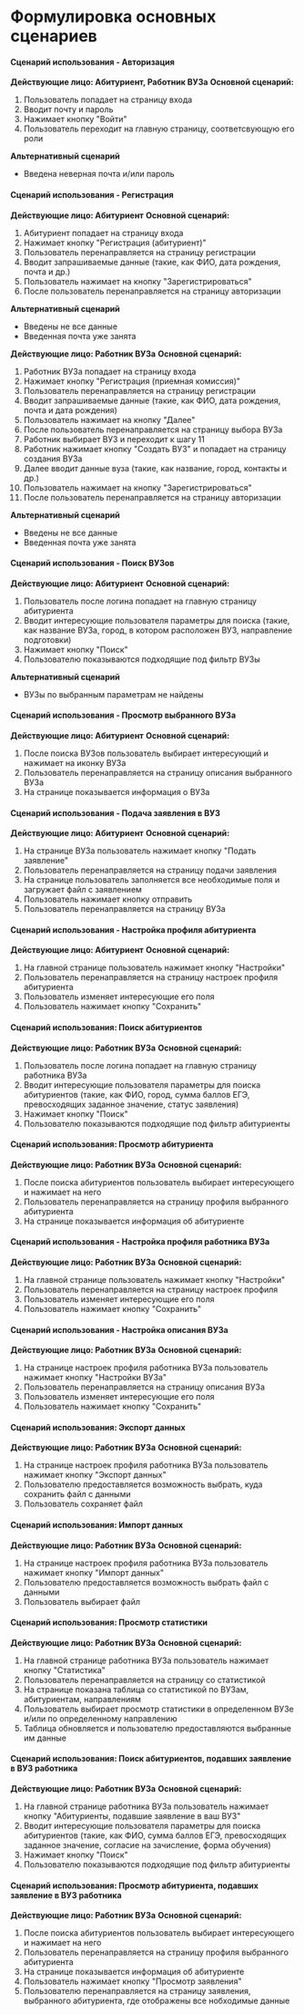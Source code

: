 # Формулировка основных сценариев

#### Сценарий использования - Авторизация
**Действующие лицо: Абитуриент, Работник ВУЗа**
**Основной сценарий:**
1. Пользователь попадает на страницу входа
2. Вводит почту и пароль
3. Нажимает кнопку "Войти"
4. Пользователь переходит на главную страницу, соответсвующую его роли

**Альтернативный сценарий**
- Введена неверная почта и/или пароль


#### Сценарий использования - Регистрация
**Действующие лицо: Абитуриент**
**Основной сценарий:**
1. Абитуриент попадает на страницу входа
2. Нажимает кнопку "Регистрация (абитуриент)"
3. Пользователь перенаправляется на страницу регистрации
4. Вводит запрашиваемые данные (такие, как ФИО, дата рождения, почта и др.)
5. Пользователь нажимает на кнопку "Зарегистрироваться"
6. После пользователь перенаправляется на страницу авторизации

**Альтернативный сценарий**
- Введены не все данные
- Введенная почта уже занята

**Действующие лицо: Работник ВУЗа**
**Основной сценарий:**
1. Работник ВУЗа попадает на страницу входа
2. Нажимает кнопку "Регистрация (приемная комиссия)"
3. Пользователь перенаправляется на страницу регистрации
4. Вводит запрашиваемые данные (такие, как ФИО, дата рождения, почта и дата рождения)
5. Пользователь нажимает на кнопку "Далее"
6. После пользователь перенаправляется на страницу выбора ВУЗа
7. Работник выбирает ВУЗ и переходит к шагу 11
8. Работник нажимает кнопку "Создать ВУЗ" и попадает на страницу создания ВУЗа
9. Далее вводит данные вуза (такие, как название, город, контакты и др.)
10. Пользователь нажимает на кнопку "Зарегистрироваться"
11. После пользователь перенаправляется на страницу авторизации

**Альтернативный сценарий**
- Введены не все данные
- Введенная почта уже занята

#### Сценарий использования - Поиск ВУЗов
**Действующие лицо: Абитуриент**
**Основной сценарий:**
1. Пользователь после логина попадает на главную страницу абитуриента
2. Вводит интересующие пользователя параметры для поиска (такие, как название ВУЗа, город, в котором расположен ВУЗ, направление подготовки)
3. Нажимает кнопку "Поиск"
4. Пользователю показываются подходящие под фильтр ВУЗы

**Альтернативный сценарий**
- ВУЗы по выбранным параметрам не найдены

#### Сценарий использования - Просмотр выбранного ВУЗа
**Действующие лицо: Абитуриент**
**Основной сценарий:**
1. После поиска ВУЗов пользователь выбирает интересующий и нажимает на иконку ВУЗа
2. Пользователь перенаправляется на страницу описания выбранного ВУЗа
3. На странице показывается информация о ВУЗа


#### Сценарий использования - Подача заявления в ВУЗ
**Действующие лицо: Абитуриент**
**Основной сценарий:**
1. На странице ВУЗа пользователь нажимает кнопку "Подать заявление"
2. Пользователь перенаправляется на страницу подачи заявления
3. На странице пользователь заполняется все необходимые поля и загружает файл с заявлением
4. Пользователь нажимает кнопку отправить
5. Пользователь перенаправляется на страницу ВУЗа


#### Сценарий использования - Настройка профиля абитуриента
**Действующие лицо: Абитуриент**
**Основной сценарий:**
1. На главной странице пользователь нажимает кнопку "Настройки"
2. Пользователь перенаправляется на страницу настроек профиля абитуриента
3. Пользователь изменяет интересующие его поля
4. Пользователь нажимает кнопку "Сохранить"

#### Сценарий использования: Поиск абитуриентов
**Действующие лицо: Работник ВУЗа**
**Основной сценарий:**
1. Пользователь после логина попадает на главную страницу работника ВУЗа
2. Вводит интересующие пользователя параметры для поиска абитуриентов (такие, как ФИО, город, сумма баллов ЕГЭ, превосходящих заданное значение, статус заявления)
3. Нажимает кнопку "Поиск"
4. Пользователю показываются подходящие под фильтр абитуриенты

#### Сценарий использования: Просмотр абитуриента
**Действующие лицо: Работник ВУЗа**
**Основной сценарий:**
1. После поиска абитуриентов пользователь выбирает интересующего и нажимает на него
2. Пользователь перенаправляется на страницу профиля выбранного абитуриента
3. На странице показывается информация об абитуриенте

#### Сценарий использования - Настройка профиля работника ВУЗа
**Действующие лицо: Работник ВУЗа**
**Основной сценарий:**
1. На главной странице пользователь нажимает кнопку "Настройки"
2. Пользователь перенаправляется на страницу настроек профиля
3. Пользователь изменяет интересующие его поля
4. Пользователь нажимает кнопку "Сохранить"

#### Сценарий использования - Настройка описания ВУЗа
**Действующие лицо: Работник ВУЗа**
**Основной сценарий:**
1. На странице настроек профиля работника ВУЗа пользователь нажимает кнопку "Настройки ВУЗа"
2. Пользователь перенаправляется на страницу описания ВУЗа 
3. Пользователь изменяет интересующие его поля
4. Пользователь нажимает кнопку "Сохранить"

#### Сценарий использования: Экспорт данных
**Действующие лицо: Работник ВУЗа**
**Основной сценарий:**
1. На странице настроек профиля работника ВУЗа пользователь нажимает кнопку "Экспорт данных"
2. Пользователю предоставляется возможность выбрать, куда  сохранить файл с данными
3. Пользователь сохраняет файл

#### Сценарий использования: Импорт данных
**Действующие лицо: Работник ВУЗа**
**Основной сценарий:**
1. На странице настроек профиля работника ВУЗа пользователь нажимает кнопку "Импорт данных"
2. Пользователю предоставляется возможность выбрать файл с данными
3. Пользователь выбирает файл

#### Сценарий использования: Просмотр статистики
**Действующие лицо: Работник ВУЗа**
**Основной сценарий:**
1. На главной странице  работника ВУЗа пользователь нажимает кнопку "Статистика"
2. Пользователь перенаправляется на страницу со статистикой
3. На странице показана таблица со статистикой по ВУЗам, абитуриентам, направлениям
4. Пользователь выбирает просмотр статистики в определенном ВУЗе и/или по определенному направлению
5. Таблица обновляется и пользователю предоставляются выбранные им данные

#### Сценарий использования: Поиск абитуриентов, подавших заявление в ВУЗ работника
**Действующие лицо: Работник ВУЗа**
**Основной сценарий:**
1.  На главной странице  работника ВУЗа пользователь нажимает кнопку "Абитуриенты, подавшие заявление в ваш ВУЗ"
2. Вводит интересующие  пользователя параметры для поиска абитуриентов (такие, как ФИО, сумма баллов ЕГЭ, превосходящих заданное значение, согласие на зачисление, форма обучения)
3. Нажимает кнопку "Поиск"
4. Пользователю показываются подходящие под фильтр абитуриенты

#### Сценарий использования: Просмотр абитуриента, подавших заявление в ВУЗ работника
**Действующие лицо: Работник ВУЗа**
**Основной сценарий:**
1. После поиска абитуриентов пользователь выбирает интересующего и нажимает на него
2. Пользователь перенаправляется на страницу профиля выбранного абитуриента
3. На странице показывается информация об абитуриенте
4. Пользователь нажимает кнопку "Просмотр заявления"
5. Пользователю перенаправляется на страницу заявления, выбранного абитуриента, где отображены все нобходимые данные





























